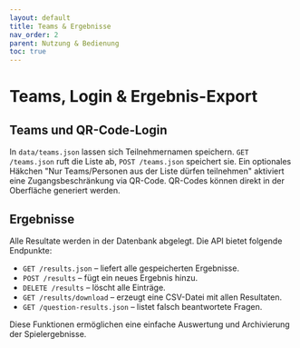 ```yaml
---
layout: default
title: Teams & Ergebnisse
nav_order: 2
parent: Nutzung & Bedienung
toc: true
---
```


# Teams, Login & Ergebnis-Export

## Teams und QR-Code-Login

In `data/teams.json` lassen sich Teilnehmernamen speichern. `GET /teams.json` ruft die Liste ab, `POST /teams.json` speichert sie. Ein optionales Häkchen "Nur Teams/Personen aus der Liste dürfen teilnehmen" aktiviert eine Zugangsbeschränkung via QR-Code. QR-Codes können direkt in der Oberfläche generiert werden.

## Ergebnisse

Alle Resultate werden in der Datenbank abgelegt. Die API bietet folgende Endpunkte:
- `GET /results.json` – liefert alle gespeicherten Ergebnisse.
- `POST /results` – fügt ein neues Ergebnis hinzu.
- `DELETE /results` – löscht alle Einträge.
- `GET /results/download` – erzeugt eine CSV-Datei mit allen Resultaten.
- `GET /question-results.json` – listet falsch beantwortete Fragen.

Diese Funktionen ermöglichen eine einfache Auswertung und Archivierung der Spielergebnisse.

